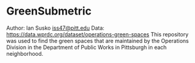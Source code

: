 # GreenSubmetric
Author: Ian Susko iss47@pitt.edu
Data: https://data.wprdc.org/dataset/operations-green-spaces
This repository was used to find the green spaces that are maintained by the Operations Division in the Department of Public Works in Pittsburgh in each neighborhood.
